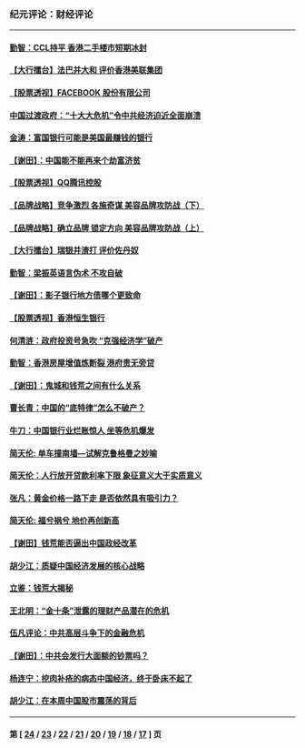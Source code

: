 ### 纪元评论：财经评论
---
#### [勤智：CCL持平 香港二手楼市短期冰封](../../pages/nsc1026/n3958846.md) 
#### [【大行擂台】法巴并大和 评价香港美联集团](../../pages/nsc1026/n3958868.md) 
#### [【股票透视】FACEBOOK 股份有限公司](../../pages/nsc1026/n3958484.md) 
#### [中国过渡政府：“十大大危机”令中共经济迫近全面崩溃](../../pages/nsc1026/n3956252.md) 
#### [金涛：富国银行可能是美国最赚钱的银行](../../pages/nsc1026/n3952593.md) 
#### [【谢田】：中国能不能再来个劫富济贫](../../pages/nsc1026/n3950829.md) 
#### [【股票透视】QQ腾讯控股](../../pages/nsc1026/n3948086.md) 
#### [【品牌战略】竞争激烈 各施奇谋 美容品牌攻防战（下）](../../pages/nsc1026/n3946870.md) 
#### [【品牌战略】确立品牌 锁定方向 美容品牌攻防战（上）](../../pages/nsc1026/n3946815.md) 
#### [【大行擂台】瑞银并渣打 评价佐丹奴](../../pages/nsc1026/n3945967.md) 
#### [勤智：梁振英语言伪术  不攻自破](../../pages/nsc1026/n3945584.md) 
#### [【谢田】：影子银行地方债哪个更致命](../../pages/nsc1026/n3944776.md) 
#### [【股票透视】香港恒生银行](../../pages/nsc1026/n3943421.md) 
#### [何清涟：政府投资号急吹 “克强经济学”破产](../../pages/nsc1026/n3940694.md) 
#### [勤智：香港房屋增值炼断裂  港府责无旁贷](../../pages/nsc1026/n3940298.md) 
#### [【谢田】：鬼城和钱荒之间有什么关系](../../pages/nsc1026/n3928554.md) 
#### [曹长青：中国的“底特律”怎么不破产？](../../pages/nsc1026/n3927278.md) 
#### [牛刀：中国银行业烂账惊人 坐等危机爆发](../../pages/nsc1026/n3926815.md) 
#### [简天伦: 单车撞南墙—试解克鲁格曼之妙喻](../../pages/nsc1026/n3926806.md) 
#### [简天伦：人行放开贷款利率下限  象征意义大于实质意义](../../pages/nsc1026/n3926193.md) 
#### [张凡：黄金价格一路下走 是否依然具有吸引力？](../../pages/nsc1026/n3923251.md) 
#### [简天伦: 福兮祸兮 地价再创新高](../../pages/nsc1026/n3917768.md) 
#### [【谢田】钱荒能否逼出中国政经改革](../../pages/nsc1026/n3917588.md) 
#### [胡少江：质疑中国经济发展的核心战略](../../pages/nsc1026/n3915826.md) 
#### [立鉴：钱荒大揭秘](../../pages/nsc1026/n3914945.md) 
#### [王北明：“金十条”泄露的理财产品潜在的危机](../../pages/nsc1026/n3911511.md) 
#### [伍凡评论：中共高层斗争下的金融危机](../../pages/nsc1026/n3909270.md) 
#### [【谢田】：中共会发行大面额的钞票吗？](../../pages/nsc1026/n3907371.md) 
#### [杨连宁：挖肉补疮的病态中国经济，终于卧床不起了](../../pages/nsc1026/n3906188.md) 
#### [胡少江：在本周中国股市震荡的背后](../../pages/nsc1026/n3906086.md) 

---
#### 第 [ [24](./24.md) / [23](./23.md) / [22](./22.md) / [21](./21.md) / [20](./20.md) / [19](./19.md) / [18](./18.md) / [17](./17.md) ] 页
